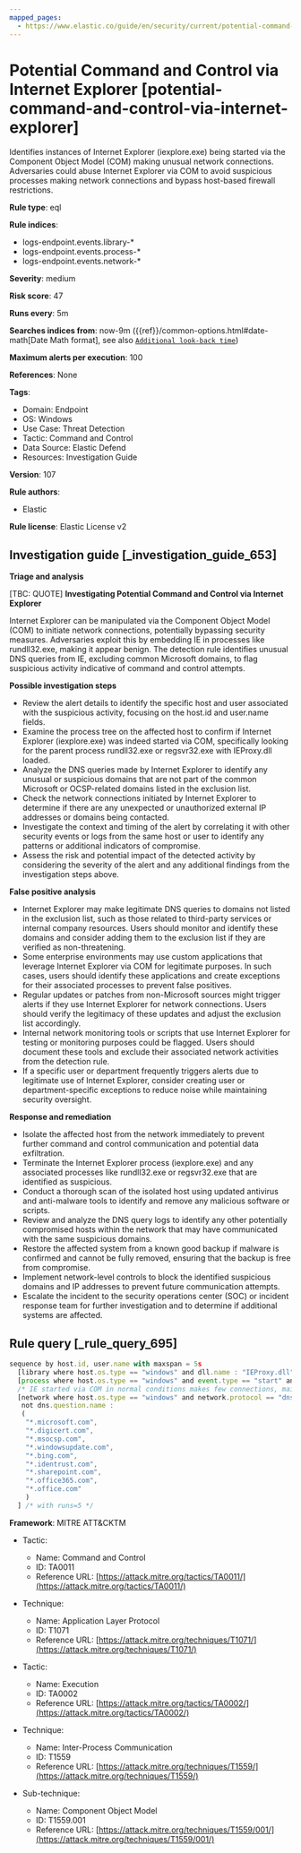 ```yaml
---
mapped_pages:
  - https://www.elastic.co/guide/en/security/current/potential-command-and-control-via-internet-explorer.html
---
```


# Potential Command and Control via Internet Explorer [potential-command-and-control-via-internet-explorer]

Identifies instances of Internet Explorer (iexplore.exe) being started via the Component Object Model (COM) making unusual network connections. Adversaries could abuse Internet Explorer via COM to avoid suspicious processes making network connections and bypass host-based firewall restrictions.

**Rule type**: eql

**Rule indices**:

* logs-endpoint.events.library-*
* logs-endpoint.events.process-*
* logs-endpoint.events.network-*

**Severity**: medium

**Risk score**: 47

**Runs every**: 5m

**Searches indices from**: now-9m ({{ref}}/common-options.html#date-math[Date Math format], see also [`Additional look-back time`](docs-content://solutions/security/detect-and-alert/create-detection-rule.md#rule-schedule))

**Maximum alerts per execution**: 100

**References**: None

**Tags**:

* Domain: Endpoint
* OS: Windows
* Use Case: Threat Detection
* Tactic: Command and Control
* Data Source: Elastic Defend
* Resources: Investigation Guide

**Version**: 107

**Rule authors**:

* Elastic

**Rule license**: Elastic License v2

## Investigation guide [_investigation_guide_653]

**Triage and analysis**

[TBC: QUOTE]
**Investigating Potential Command and Control via Internet Explorer**

Internet Explorer can be manipulated via the Component Object Model (COM) to initiate network connections, potentially bypassing security measures. Adversaries exploit this by embedding IE in processes like rundll32.exe, making it appear benign. The detection rule identifies unusual DNS queries from IE, excluding common Microsoft domains, to flag suspicious activity indicative of command and control attempts.

**Possible investigation steps**

* Review the alert details to identify the specific host and user associated with the suspicious activity, focusing on the host.id and user.name fields.
* Examine the process tree on the affected host to confirm if Internet Explorer (iexplore.exe) was indeed started via COM, specifically looking for the parent process rundll32.exe or regsvr32.exe with IEProxy.dll loaded.
* Analyze the DNS queries made by Internet Explorer to identify any unusual or suspicious domains that are not part of the common Microsoft or OCSP-related domains listed in the exclusion list.
* Check the network connections initiated by Internet Explorer to determine if there are any unexpected or unauthorized external IP addresses or domains being contacted.
* Investigate the context and timing of the alert by correlating it with other security events or logs from the same host or user to identify any patterns or additional indicators of compromise.
* Assess the risk and potential impact of the detected activity by considering the severity of the alert and any additional findings from the investigation steps above.

**False positive analysis**

* Internet Explorer may make legitimate DNS queries to domains not listed in the exclusion list, such as those related to third-party services or internal company resources. Users should monitor and identify these domains and consider adding them to the exclusion list if they are verified as non-threatening.
* Some enterprise environments may use custom applications that leverage Internet Explorer via COM for legitimate purposes. In such cases, users should identify these applications and create exceptions for their associated processes to prevent false positives.
* Regular updates or patches from non-Microsoft sources might trigger alerts if they use Internet Explorer for network connections. Users should verify the legitimacy of these updates and adjust the exclusion list accordingly.
* Internal network monitoring tools or scripts that use Internet Explorer for testing or monitoring purposes could be flagged. Users should document these tools and exclude their associated network activities from the detection rule.
* If a specific user or department frequently triggers alerts due to legitimate use of Internet Explorer, consider creating user or department-specific exceptions to reduce noise while maintaining security oversight.

**Response and remediation**

* Isolate the affected host from the network immediately to prevent further command and control communication and potential data exfiltration.
* Terminate the Internet Explorer process (iexplore.exe) and any associated processes like rundll32.exe or regsvr32.exe that are identified as suspicious.
* Conduct a thorough scan of the isolated host using updated antivirus and anti-malware tools to identify and remove any malicious software or scripts.
* Review and analyze the DNS query logs to identify any other potentially compromised hosts within the network that may have communicated with the same suspicious domains.
* Restore the affected system from a known good backup if malware is confirmed and cannot be fully removed, ensuring that the backup is free from compromise.
* Implement network-level controls to block the identified suspicious domains and IP addresses to prevent future communication attempts.
* Escalate the incident to the security operations center (SOC) or incident response team for further investigation and to determine if additional systems are affected.


## Rule query [_rule_query_695]

```js
sequence by host.id, user.name with maxspan = 5s
  [library where host.os.type == "windows" and dll.name : "IEProxy.dll" and process.name : ("rundll32.exe", "regsvr32.exe")]
  [process where host.os.type == "windows" and event.type == "start" and process.parent.name : "iexplore.exe" and process.parent.args : "-Embedding"]
  /* IE started via COM in normal conditions makes few connections, mainly to Microsoft and OCSP related domains, add FPs here */
  [network where host.os.type == "windows" and network.protocol == "dns" and process.name : "iexplore.exe" and
   not dns.question.name :
   (
    "*.microsoft.com",
    "*.digicert.com",
    "*.msocsp.com",
    "*.windowsupdate.com",
    "*.bing.com",
    "*.identrust.com",
    "*.sharepoint.com",
    "*.office365.com",
    "*.office.com"
    )
  ] /* with runs=5 */
```

**Framework**: MITRE ATT&CKTM

* Tactic:

    * Name: Command and Control
    * ID: TA0011
    * Reference URL: [https://attack.mitre.org/tactics/TA0011/](https://attack.mitre.org/tactics/TA0011/)

* Technique:

    * Name: Application Layer Protocol
    * ID: T1071
    * Reference URL: [https://attack.mitre.org/techniques/T1071/](https://attack.mitre.org/techniques/T1071/)

* Tactic:

    * Name: Execution
    * ID: TA0002
    * Reference URL: [https://attack.mitre.org/tactics/TA0002/](https://attack.mitre.org/tactics/TA0002/)

* Technique:

    * Name: Inter-Process Communication
    * ID: T1559
    * Reference URL: [https://attack.mitre.org/techniques/T1559/](https://attack.mitre.org/techniques/T1559/)

* Sub-technique:

    * Name: Component Object Model
    * ID: T1559.001
    * Reference URL: [https://attack.mitre.org/techniques/T1559/001/](https://attack.mitre.org/techniques/T1559/001/)



